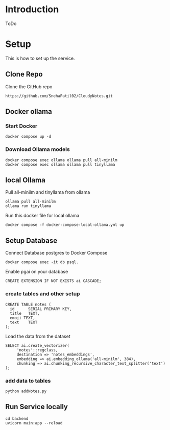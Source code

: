 # Introduction

ToDo

# Setup
This is how to set up the service.

## Clone Repo
Clone the GitHub repo
```
https://github.com/SnehaPatil02/CloudyNotes.git
```
## Docker ollama
### Start Docker

```
docker compose up -d 
```

### Download Ollama models 
```
docker compose exec ollama ollama pull all-minilm
docker compose exec ollama ollama pull tinyllama
```
## local Ollama
Pull all-minilm and tinyllama from ollama 
```
ollama pull all-minilm
ollama run tinyllama
```
Run this docker file for local ollama
```
docker compose -f docker-compose-local-ollama.yml up
```

## Setup Database
Connect Database postgres to Docker Compose
```
docker compose exec -it db psql.
```
Enable pgai on your database
```
CREATE EXTENSION IF NOT EXISTS ai CASCADE;
```
### create tables and other setup 
  ```
  CREATE TABLE notes (
    id      SERIAL PRIMARY KEY,
    title   TEXT,
    emoji TEXT,
    text    TEXT
);
```
Load the data from the dataset
```
SELECT ai.create_vectorizer(
     'notes'::regclass,
     destination => 'notes_embeddings',
     embedding => ai.embedding_ollama('all-minilm', 384),
     chunking => ai.chunking_recursive_character_text_splitter('text')
);
```

### add data to tables
```
python addNotes.py
```


## Run Service locally
```
cd backend
uvicorn main:app --reload

```
